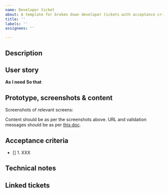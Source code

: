 ```yaml
---
name: Developer ticket
about: A template for broken down developer tickets with acceptance criteria.
title: ''
labels: ''
assignees: ''

---
```


## Description


## User story

**As** 
**I need** 
**So that** 

## Prototype, screenshots & content


Screenshots of relevant screens:


Content should be as per the screenshots above.
URL and validation messages should be as per [this doc](https://educationgovuk.sharepoint.com/:x:/r/sites/TeacherServices/Shared%20Documents/Teacher%20Continuing%20Professional%20Development/Teacher%20CPD%20Team/Register%20early%20career%20teachers/Beta/Design/Register%20ECTs%20page%20titles%20and%20URLs.xlsx?d=w0c1578ea643147b29357c7f610ee178f&csf=1&web=1&e=U8iIdi).

## Acceptance criteria

- [] 1. XXX


## Technical notes


## Linked tickets

